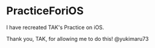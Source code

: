 # PracticeForiOS
I have recreated TAK's Practice on iOS.

Thank you, TAK, for allowing me to do this! @yukimaru73
